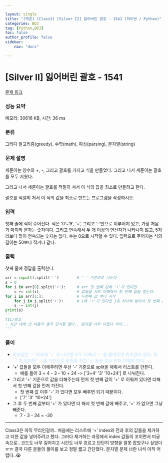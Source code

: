 ```yaml
---

layout: single
title: "[백준] [Class3] [Silver II] 잃어버린 괄호 - 1541 (파이썬 / Python)"
categories: BOJ
tag: [Python,BOJ]
toc: false
author_profile: false
sidebar:
    nav: "docs"

---
```

# [Silver II] 잃어버린 괄호 - 1541 

[문제 링크](https://www.acmicpc.net/problem/1541) 

### 성능 요약

메모리: 30616 KB, 시간: 36 ms

### 분류

그리디 알고리즘(greedy), 수학(math), 파싱(parsing), 문자열(string)

### 문제 설명

<p>세준이는 양수와 +, -, 그리고 괄호를 가지고 식을 만들었다. 그리고 나서 세준이는 괄호를 모두 지웠다.</p>

<p>그리고 나서 세준이는 괄호를 적절히 쳐서 이 식의 값을 최소로 만들려고 한다.</p>

<p>괄호를 적절히 쳐서 이 식의 값을 최소로 만드는 프로그램을 작성하시오.</p>

### 입력 

 <p>첫째 줄에 식이 주어진다. 식은 ‘0’~‘9’, ‘+’, 그리고 ‘-’만으로 이루어져 있고, 가장 처음과 마지막 문자는 숫자이다. 그리고 연속해서 두 개 이상의 연산자가 나타나지 않고, 5자리보다 많이 연속되는 숫자는 없다. 수는 0으로 시작할 수 있다. 입력으로 주어지는 식의 길이는 50보다 작거나 같다.</p>

### 출력 

 <p>첫째 줄에 정답을 출력한다.</p>


```python
arr = input().split('-')        # '-' 기준으로 나눈다
s = 0
for i in arr[0].split('+'):     # arr 첫 번째 값에 '+'가 있다면
    s += int(i)                 # 값들을 서로 더해줘서 첫 번째 값을 얻는다.
for i in arr[1:]:               # 두번째 값 부터 시작
    for j in i.split('+'):      # i에 '+'가 있다면 j로 하나씩 받아서 첫 번째 값 s에 모두 빼준다.
    s -= int(j)
print(s)
'''
TIL/회고
- 시간 내에 안 떠올라 결국 답지를 봤다.. 문자열 너무 어렵다 하아...
'''
```

### 풀이

* <span style="color:#baddfe">최솟값은 '-' 이후에 '+' 가 나오면 모두 더해서 '-' 를 붙여주면 최솟값이 된다. 즉, '-' 가 있다면 '-' 를 기준으로 괄호를 치고 '+' 들을 모두 먼저 더해야 한다.</span>
* '+' 값들을 모두 더해주려면 우선 '-' 기준으로 split을 해줘서 리스트를 만든다.
   * 예를 들어 3 + 4 - 3 - 10 + 24 -> ['3+4' '3' '10+24'] 로 나눠진다.
* 그리고 '+' 기준으로 값을 더해주는데 먼저 첫 번째 값이 '+' 로 이뤄져 있다면 더해서 첫 번째 값을 먼저 가진다.
  * 첫 번째 값 이후 '-' 가 있다면 모두 빼주면 되기 때문이다.
  * ['7' '3' '10+24']
* 그 후 두 번째 값부터 '+' 가 있다면 더 해서 첫 번째 값에 빼주고, '+' 가 없으면 그냥 빼준다.
  * 7 - 3 - 34 = -30

---
Class3은 아직 무리인걸까.. 처음에는 리스트에 '+' index와 전과 후의 값들을 제거하고 더한 값을 넣어주려고 했다. 그러다 제거하는 과정에서 index 값들이 꼬이면서 미궁 속으로.. 코드도 너무 길어지고 시간도 너무 흐르고 단단히 방향을 잘못 잡았구나 싶었다 ㅠㅠ 결국 다른 분들의 풀이를 보고 정말 짧고 간단했다.
문자열 문제 너란 녀석 아직 어렵다..😭
